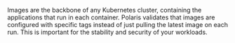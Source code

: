 Images are the backbone of any Kubernetes cluster, containing the applications that run in each container. Polaris validates that images are configured with specific tags instead of just pulling the latest image on each run. This is important for the stability and security of your workloads.
